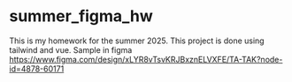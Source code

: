 # summer_figma_hw
This is my homework for the summer 2025. This project is done using tailwind and vue.
Sample in figma https://www.figma.com/design/xLYR8vTsvKRJBxznELVXFE/TA-TAK?node-id=4878-60171
